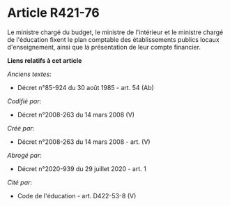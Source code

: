# Article R421-76

Le ministre chargé du budget, le ministre de l'intérieur et le ministre chargé de l'éducation fixent le plan comptable des
établissements publics locaux d'enseignement, ainsi que la présentation de leur compte financier.

**Liens relatifs à cet article**

_Anciens textes_:

  - Décret n°85-924 du 30 août 1985 - art. 54 (Ab)

_Codifié par_:

  - Décret n°2008-263 du 14 mars 2008 (V)

_Créé par_:

  - Décret n°2008-263 du 14 mars 2008 - art. (V)

_Abrogé par_:

  - Décret n°2020-939 du 29 juillet 2020 - art. 1

_Cité par_:

  - Code de l'éducation - art. D422-53-8 (V)
